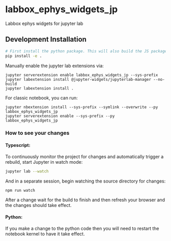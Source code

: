 
# labbox_ephys_widgets_jp

Labbox ephys widgets for jupyter lab

## Development Installation


```bash
# First install the python package. This will also build the JS packages.
pip install -e .
```

Manually enable the jupyter lab extensions via:

```
jupyter serverextension enable labbox_ephys_widgets_jp --sys-prefix
jupyter labextension install @jupyter-widgets/jupyterlab-manager --no-build
jupyter labextension install .
```

For classic notebook, you can run:

```
jupyter nbextension install --sys-prefix --symlink --overwrite --py labbox_ephys_widgets_jp
jupyter serverextension enable --sys-prefix --py labbox_ephys_widgets_jp
```


### How to see your changes
#### Typescript:
To continuously monitor the project for changes and automatically trigger a rebuild, start Jupyter in watch mode:
```bash
jupyter lab --watch
```
And in a separate session, begin watching the source directory for changes:
```bash
npm run watch
```

After a change wait for the build to finish and then refresh your browser and the changes should take effect.

#### Python:
If you make a change to the python code then you will need to restart the notebook kernel to have it take effect.
